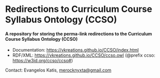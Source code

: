 # Redirections to Curriculum Course Syllabus Ontology (CCSO)

#### A repository for storing the perma-link redirections to the Curriculum Course Syllabus Ontology (CCSO)

* Documentation:
    https://vkreations.github.io/CCSO/index.html
 * RDF/XML:
    https://vkreations.github.io/CCSO/ccso.owl
     (@prefix ccso: https://w3id.org/ccso/ccso#)

Contact: 
Evangelos Katis, merocknyxta@gmail.com
